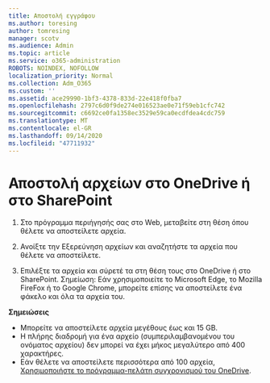 ```yaml
---
title: Αποστολή εγγράφου
ms.author: toresing
author: tomresing
manager: scotv
ms.audience: Admin
ms.topic: article
ms.service: o365-administration
ROBOTS: NOINDEX, NOFOLLOW
localization_priority: Normal
ms.collection: Adm_O365
ms.custom: ''
ms.assetid: ace29990-1bf3-4378-833d-22e418f0fba7
ms.openlocfilehash: 2797c6d0f9de274e016523ae0e71f59eb1cfc742
ms.sourcegitcommit: c6692ce0fa1358ec3529e59ca0ecdfdea4cdc759
ms.translationtype: MT
ms.contentlocale: el-GR
ms.lasthandoff: 09/14/2020
ms.locfileid: "47711932"
---
```

# <a name="upload-files-to-onedrive-or-sharepoint"></a>Αποστολή αρχείων στο OneDrive ή στο SharePoint

1. Στο πρόγραμμα περιήγησής σας στο Web, μεταβείτε στη θέση όπου θέλετε να αποστείλετε αρχεία.
    
2. Ανοίξτε την Εξερεύνηση αρχείων και αναζητήστε τα αρχεία που θέλετε να αποστείλετε.
    
3. Επιλέξτε τα αρχεία και σύρετέ τα στη θέση τους στο OneDrive ή στο SharePoint. Σημείωση: Εάν χρησιμοποιείτε το Microsoft Edge, το Mozilla FireFox ή το Google Chrome, μπορείτε επίσης να αποστείλετε ένα φάκελο και όλα τα αρχεία του.
    
**Σημειώσεις**

- Μπορείτε να αποστείλετε αρχεία μεγέθους έως και 15 GB. 
- Η πλήρης διαδρομή για ένα αρχείο (συμπεριλαμβανομένου του ονόματος αρχείου) δεν μπορεί να έχει μήκος μεγαλύτερο από 400 χαρακτήρες. 
- Εάν θέλετε να αποστείλετε περισσότερα από 100 αρχεία, [Χρησιμοποιήστε το πρόγραμμα-πελάτη συγχρονισμού του OneDrive](https://go.microsoft.com/fwlink/?linkid=866427). 
  

